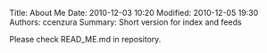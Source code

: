 Title: About Me
Date: 2010-12-03 10:20
Modified: 2010-12-05 19:30
Authors: ccenzura
Summary: Short version for index and feeds

Please check READ_ME.md in repository.